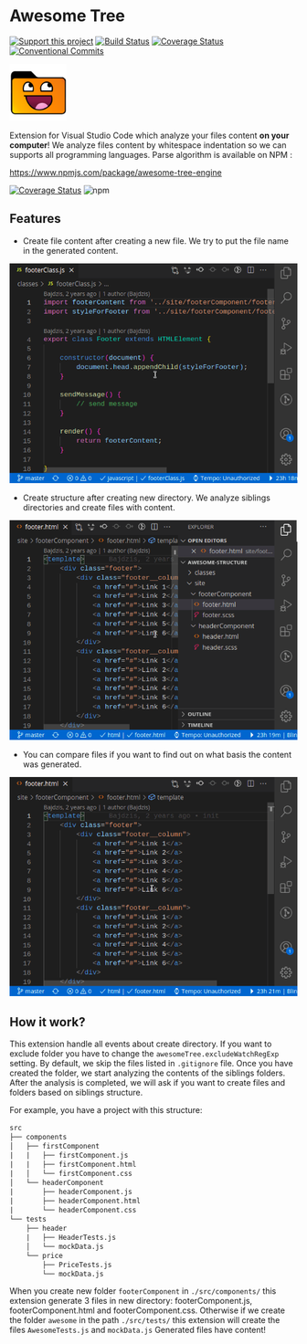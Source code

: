 # Awesome Tree

[![Support this project](https://img.shields.io/badge/GitHub_Sponsors-Bajdzis-green)](https://github.com/sponsors/Bajdzis/)
[![Build Status](https://travis-ci.com/Bajdzis/vscode-awesome-tree.svg?branch=master)](https://travis-ci.com/Bajdzis/vscode-awesome-tree)
[![Coverage Status](https://coveralls.io/repos/github/Bajdzis/vscode-awesome-tree/badge.svg?branch=master)](https://coveralls.io/github/Bajdzis/vscode-awesome-tree?branch=master)
[![Conventional Commits](https://img.shields.io/badge/Conventional%20Commits-1.0.0-yellow.svg)](https://conventionalcommits.org)

<img src="https://github.com/Bajdzis/vscode-awesome-tree/raw/master/readme/awesome-tree-icon.png" alt="logo" style="max-width:100px">

Extension for Visual Studio Code which analyze your files content **on your computer**!
We analyze files content by whitespace indentation so we can supports all programming languages. Parse algorithm is available on NPM :

https://www.npmjs.com/package/awesome-tree-engine


[![Coverage Status](https://coveralls.io/repos/github/Bajdzis/awesome-tree/badge.svg?branch=master)](https://coveralls.io/github/Bajdzis/awesome-tree?branch=master)
![npm](https://img.shields.io/npm/v/awesome-tree-engine)


## Features

- Create file content after creating a new file. We try to put the file name in the generated content.

![create file](https://github.com/Bajdzis/vscode-awesome-tree/raw/master/readme/create-file.gif)

- Create structure after creating new directory. We analyze siblings directories and create files with content.

![create directory](https://github.com/Bajdzis/vscode-awesome-tree/raw/master/readme/create-directory.gif)

- You can compare files if you want to find out on what basis the content was generated.

![compare files](https://github.com/Bajdzis/vscode-awesome-tree/raw/master/readme/compare-files.gif)

## How it work?

This extension handle all events about create directory.
If you want to exclude folder you have to change the `awesomeTree.excludeWatchRegExp` setting.
By default, we skip the files listed in `.gitignore` file.
Once you have created the folder, we start analyzing the contents of the siblings folders.
After the analysis is completed, we will ask if you want to create files and folders based on siblings structure.

For example, you have a project with this structure:
```
src
├── components
│   ├── firstComponent
|   |   ├── firstComponent.js
|   |   ├── firstComponent.html
|   │   └── firstComponent.css
│   └── headerComponent
|       ├── headerComponent.js
|       ├── headerComponent.html
|       └── headerComponent.css
└── tests
    ├── header
    |   ├── HeaderTests.js
    │   └── mockData.js
    └── price
        ├── PriceTests.js
        └── mockData.js
```

When you create new folder `footerComponent` in `./src/components/` this extension generate 3 files in new directory: footerComponent.js, footerComponent.html and footerComponent.css.
Otherwise if we create the folder `awesome` in the path `./src/tests/` this extension will create the files `AwesomeTests.js` and `mockData.js`
Generated files have content!
